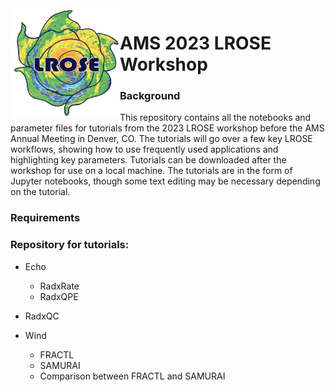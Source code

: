 <img align="left" width="175" height="175" src="./images/LROSE_logo_small.png">

# AMS 2023 LROSE Workshop

### Background
This repository contains all the notebooks and parameter files for tutorials from the 2023 LROSE workshop before the AMS Annual Meeting in Denver, CO.
The tutorials will go over a few key LROSE workflows, showing how to use frequently used applications and highlighting key parameters. Tutorials can be downloaded after the workshop for use on a local machine. The tutorials are in the form of Jupyter notebooks, though some text editing may be necessary depending on the tutorial.

### Requirements



### Repository for tutorials:

* Echo
    * RadxRate
    * RadxQPE

* RadxQC

* Wind
    * FRACTL
    * SAMURAI
    * Comparison between FRACTL and SAMURAI
